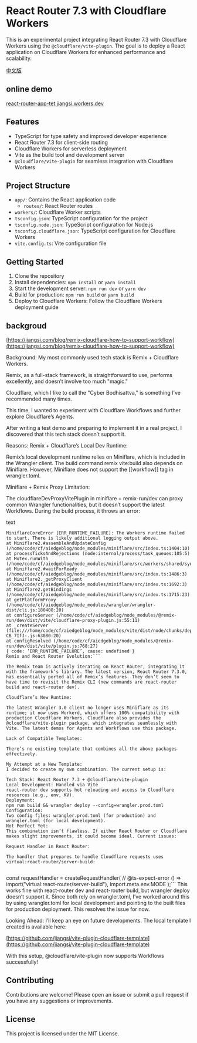 # React Router 7.3 with Cloudflare Workers


This is an experimental project integrating React Router 7.3 with Cloudflare Workers using the `@cloudflare/vite-plugin`. The goal is to deploy a React application on Cloudflare Workers for enhanced performance and scalability.

[中文版](README-zh.md)

## online demo
[react-router-app-tet.jiangsi.workers.dev](https://react-router-app-tet.jiangsi.workers.dev)

## Features

- TypeScript for type safety and improved developer experience
- React Router 7.3 for client-side routing
- Cloudflare Workers for serverless deployment
- Vite as the build tool and development server
- `@cloudflare/vite-plugin` for seamless integration with Cloudflare Workers

## Project Structure

- `app/`: Contains the React application code
  - `routes/`: React Router routes
- `workers/`: Cloudflare Worker scripts
- `tsconfig.json`: TypeScript configuration for the project
- `tsconfig.node.json`: TypeScript configuration for Node.js
- `tsconfig.cloudflare.json`: TypeScript configuration for Cloudflare Workers
- `vite.config.ts`: Vite configuration file

## Getting Started

1. Clone the repository
2. Install dependencies: `npm install` or `yarn install`
3. Start the development server: `npm run dev` or `yarn dev`
4. Build for production: `npm run build` or `yarn build`
5. Deploy to Cloudflare Workers: Follow the Cloudflare Workers deployment guide

## backgroud
[https://jiangsi.com/blog/remix-cloudflare-how-to-support-workflow](https://jiangsi.com/blog/remix-cloudflare-how-to-support-workflow)


Background:
My most commonly used tech stack is Remix + Cloudflare Workers.

Remix, as a full-stack framework, is straightforward to use, performs excellently, and doesn’t involve too much "magic."

Cloudflare, which I like to call the "Cyber Bodhisattva," is something I’ve recommended many times.

This time, I wanted to experiment with Cloudflare Workflows and further explore Cloudflare’s Agents.

After writing a test demo and preparing to implement it in a real project, I discovered that this tech stack doesn’t support it.

Reasons:
Remix + Cloudflare’s Local Dev Runtime:

Remix’s local development runtime relies on Miniflare, which is included in the Wrangler client. The build command remix vite:build also depends on Miniflare. However, Miniflare does not support the [[workflow]] tag in wrangler.toml.

Miniflare + Remix Proxy Limitation:

The cloudflareDevProxyVitePlugin in miniflare + remix-run/dev can proxy common Wrangler functionalities, but it doesn’t support the latest Workflows. During the build process, it throws an error:

text


```Worker “workflows:workflows-starter”'s binding “USER_WORKFLOW” refers to service “core:user:” with a named entrypoint “MyWorkflow”, but “core:user:” has no such named entrypoint.
MiniflareCoreError [ERR_RUNTIME_FAILURE]: The Workers runtime failed to start. There is likely additional logging output above.
at Miniflare2.#assembleAndUpdateConfig (/home/code/cf/aiedgeblog/node_modules/miniflare/src/index.ts:1404:10)
at processTicksAndRejections (node:internal/process/task_queues:105:5)
at Mutex.runWith (/home/code/cf/aiedgeblog/node_modules/miniflare/src/workers/shared/sync.ts:66:45)
at Miniflare2.#waitForReady (/home/code/cf/aiedgeblog/node_modules/miniflare/src/index.ts:1486:3)
at Miniflare2._getProxyClient (/home/code/cf/aiedgeblog/node_modules/miniflare/src/index.ts:1692:3)
at Miniflare2.getBindings (/home/code/cf/aiedgeblog/node_modules/miniflare/src/index.ts:1715:23)
at getPlatformProxy (/home/code/cf/aiedgeblog/node_modules/wrangler/wrangler-dist/cli.js:180408:20)
at configureServer (/home/code/cf/aiedgeblog/node_modules/@remix-run/dev/dist/vite/cloudflare-proxy-plugin.js:55:11)
at _createServer (file:///home/code/cf/aiedgeblog/node_modules/vite/dist/node/chunks/dep-CB_7IfJ-.js:63080:20)
at configResolved (/home/code/cf/aiedgeblog/node_modules/@remix-run/dev/dist/vite/plugin.js:768:27)
{ code: ‘ERR_RUNTIME_FAILURE’, cause: undefined }
Remix and React Router Evolution:```

The Remix team is actively iterating on React Router, integrating it with the framework’s library. The latest version, React Router 7.3.0, has essentially ported all of Remix’s features. They don’t seem to have time to revisit the Remix CLI (new commands are react-router build and react-router dev).

Cloudflare’s New Runtime:

The latest Wrangler 3.0 client no longer uses Miniflare as its runtime; it now uses Workerd, which offers 100% compatibility with production Cloudflare Workers. Cloudflare also provides the @cloudflare/vite-plugin package, which integrates seamlessly with Vite. The latest demos for Agents and Workflows use this package.

Lack of Compatible Templates:

There’s no existing template that combines all the above packages effectively.

My Attempt at a New Template:
I decided to create my own combination. The current setup is:

Tech Stack: React Router 7.3 + @cloudflare/vite-plugin
Local Development: Handled via Vite
react-router dev supports hot reloading and access to Cloudflare resources (e.g., env, KV).
Deployment:
npm run build && wrangler deploy --config=wrangler.prod.toml
Configuration:
Two config files: wrangler.prod.toml (for production) and wrangler.toml (for local development).
Not Perfect Yet:
This combination isn’t flawless. If either React Router or Cloudflare makes slight improvements, it could become ideal. Current issues:

Request Handler in React Router:

The handler that prepares to handle Cloudflare requests uses virtual:react-router/server-build:


```
const requestHandler = createRequestHandler(
  // @ts-expect-error
  () => import("virtual:react-router/server-build"),
  import.meta.env.MODE
);```
This works fine with react-router dev and react-router build, but wrangler deploy doesn’t support it. Since both rely on wrangler.toml, I’ve worked around this by using wrangler.toml for local development and pointing to the built files for production deployment. This resolves the issue for now.

Looking Ahead:
I’ll keep an eye on future developments. The local template I created is available here:

[https://github.com/jiangsi/vite-plugin-cloudflare-template](https://github.com/jiangsi/vite-plugin-cloudflare-template)

With this setup, @cloudflare/vite-plugin now supports Workflows successfully!


## Contributing

Contributions are welcome! Please open an issue or submit a pull request if you have any suggestions or improvements.

## License

This project is licensed under the MIT License.
